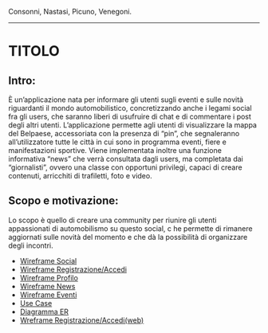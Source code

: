 Consonni, Nastasi, Picuno, Venegoni.
<hr>

<h1>TITOLO</h1>

<h2>Intro: </h2>
<p>
È un’applicazione nata per informare gli utenti sugli eventi e sulle novità riguardanti il mondo automobilistico, concretizzando anche i legami social fra gli users, che saranno liberi di usufruire di chat e di commentare i post degli altri utenti.
L’applicazione permette agli utenti di visualizzare la mappa del Belpaese, accessoriata con la presenza di “pin”, che segnaleranno all’utilizzatore tutte le città in cui sono in programma eventi, fiere e manifestazioni sportive.
Viene implementata inoltre una funzione informativa “news” che verrà consultata dagli users, ma completata dai “giornalisti”, ovvero una classe con opportuni privilegi, capaci di creare contenuti, arricchiti di trafiletti, foto e video.

<h2>Scopo e motivazione:</h2>

Lo scopo è quello di creare una community per riunire gli utenti appassionati di automobilismo su questo social, c
he permette di rimanere aggiornati sulle novità del momento e che dà la possibilità di organizzare degli incontri. 



<ul>
<li><a href="https://wireframe.cc/w54CQa">Wireframe Social</a></li>
 <li><a href="https://wireframe.cc/5QKU0w">Wireframe Registrazione/Accedi</a></li>
 <li><a href="https://wireframe.cc/U3LoLr">Wireframe Profilo</a></li>
<li><a href="https://wireframe.cc/DyoQnj">Wireframe News</a></li>
<li><a href="https://wireframe.cc/AJ9ykL">Wireframe Eventi</a></li>
<li><a href="https://github.com/LucaNastasi/LibroAuto/blob/main/UseCase.png">Use Case</a></li>
<li><a href="https://github.com/LucaNastasi/LibroAuto/blob/main/diagramma-er-auto.png">Diagramma ER</a></li>
 <li><a href="https://github.com/LucaNastasi/LibroAuto/blob/main/sito/wireframe/Login.bmpr">Wreframe Registrazione/Accedi(web)</a></li>
 

</ul>
</p>
